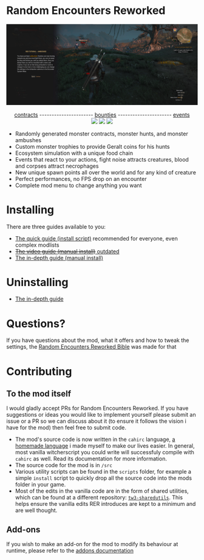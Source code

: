 # Random Encounters Reworked

![ambushed tutorial](./docs/ambushed.png)

<div align="center">
  <div><a href="https://www.youtube.com/watch?v=p8T9XQW95pg">contracts</a> ---------------------- <a href="https://www.youtube.com/watch?v=BxBP95s">bounties</a> ---------------------- <a href="https://www.youtube.com/watch?v=5uWC3I-crjI">events</a></div>
  <a href="https://www.youtube.com/watch?v=p8T9XQW95pg"><img src="docs/noticeboard-square-small-yt.png"></a>
  <a href="https://www.youtube.com/watch?v=BxBP95s-p5w"><img src="docs/bounties-square-small-yt.png"></a>
  <a href="https://www.youtube.com/watch?v=5uWC3I-crjI"><img src="docs/griffin-square-small-yt.png"></a>
 </div>
 
 
 - Randomly generated monster contracts, monster hunts, and monster ambushes
 - Custom monster trophies to provide Geralt coins for his hunts
 - Ecosystem simulation with a unique food chain
 - Events that react to your actions, fight noise attracts creatures, blood and corpses attract necrophages
 - New unique spawn points all over the world and for any kind of creature
 - Perfect performances, no FPS drop on an encounter
 - Complete mod menu to change anything you want
 
 # Installing
 There are three guides available to you:
  - [The quick guide (install script)](https://aelto.github.io/tw3-random-encounters-reworked/#install) recommended for everyone, even complex modlists
  - [~~The video guide (manual install)~~ outdated](https://www.youtube.com/watch?v=QBLdV3T2IKs)
  - [The in-depth guide (manual install)](https://aelto.github.io/tw3-random-encounters-reworked/indepth-guide/)

# Uninstalling
 - [The in-depth guide](https://aelto.github.io/tw3-random-encounters-reworked/indepth-guide/#part-7)

# Questions?
If you have questions about the mod, what it offers and how to tweak the settings, the [Random Encounters Reworked Bible](https://aelto.github.io/tw3-random-encounters-reworked/rer-bible/) was made for that

# Contributing
## To the mod itself
I would gladly accept PRs for Random Encounters Reworked. If you have suggestions or ideas you would like to implement yourself please submit an issue or a PR so we can discuss about it (to ensure it follows the vision i have for the mod) then feel free to submit code.

 - The mod's source code is now written in the `cahirc` language, [a homemade language](https://github.com/Aelto/tw3-cahirc-language) i made myself to make our lives easier. In general, most vanilla witcherscript you could write will successfuly compile with `cahirc` as well. Read its documentation for more information.
 - The source code for the mod is in `/src`
 - Various utility scripts can be found in the `scripts` folder, for example a simple `install` script to quickly drop all the source code into the mods folder in your game.
 - Most of the edits in the vanilla code are in the form of shared utilities, which can be found at a different repository: [`tw3-sharedutils`](https://github.com/Aelto/tw3-shared-utils). This helps ensure the vanilla edits RER introduces are kept to a minimum and are well thought.

## Add-ons
If you wish to make an add-on for the mod to modify its behaviour at runtime,
please refer to the [addons documentation](/docs/guides/addons.md)

